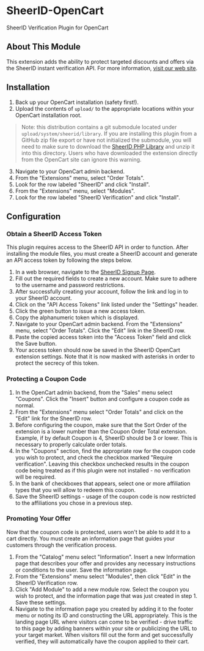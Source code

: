 # SheerID-OpenCart

SheerID Verification Plugin for OpenCart

## About This Module

This extension adds the ability to protect targeted discounts and offers via the SheerID instant verification API.  For more information, [visit our web site](http://www.sheerid.com).

## Installation

1. Back up your OpenCart installation (safety first!).
2. Upload the contents of `upload/` to the appropriate locations within your OpenCart installation root.
> Note: this distribution contains a git submodule located under `upload/system/sheerid/library`.  If you are installing this plugin from a GitHub zip file export or have not initialized the submodule, you will need to make sure to download the [SheerID PHP Library](https://github.com/sheerid/sheerid-php) and unzip it into this directory. Users who have downloaded the extension directly from the OpenCart site can ignore this warning.
3. Navigate to your OpenCart admin backend.
4. From the "Extensions" menu, select "Order Totals".
5. Look for the row labeled "SheerID" and click "Install".
6. From the "Extensions" menu, select "Modules".
7. Look for the row labeled "SheerID Verification" and click "Install".

## Configuration

### Obtain a SheerID Access Token

This plugin requires access to the SheerID API in order to function.  After installing the module files, you must create a SheerID account and generate an API access token by following the steps below.

1. In a web browser, navigate to the [SheerID Signup Page](https://services-sandbox.sheerid.com/home/signup.html).
2. Fill out the required fields to create a new account.  Make sure to adhere to the username and password restrictions.
3. After successfully creating your account, follow the link and log in to your SheerID account.
4. Click on the "API Access Tokens" link listed under the "Settings" header.
5. Click the green button to issue a new access token.
6. Copy the alphanumeric token which is displayed.
7. Navigate to your OpenCart admin backend. From the "Extensions" menu, select "Order Totals".  Click the "Edit" link in the SheerID row.
8. Paste the copied access token into the "Access Token" field and click the Save button.
9. Your access token should now be saved in the SheerID OpenCart extension settings.  Note that it is now masked with asterisks in order to protect the secrecy of this token.

### Protecting a Coupon Code

1. In the OpenCart admin backend, from the "Sales" menu select "Coupons".  Click the "Insert" button and configure a coupon code as normal.
2. From the "Extensions" menu select "Order Totals" and click on the "Edit" link for the SheerID row.
3. Before configuring the coupon, make sure that the Sort Order of the extension is a lower number than the Coupon Order Total extension. Example, if by default Coupon is 4, SheerID should be 3 or lower.  This is necessary to properly calculate order totals.
4. In the "Coupons" section, find the appropriate row for the coupon code you wish to protect, and check the checkbox marked "Require verification". Leaving this checkbox unchecked results in the coupon code being treated as if this plugin were not installed - no verification will be required.
5. In the bank of checkboxes that appears, select one or more affiliation types that you will allow to redeem this coupon.
6. Save the SheerID settings - usage of the coupon code is now restricted to the affiliations you chose in a previous step.

### Promoting Your Offer

Now that the coupon code is protected, users won't be able to add it to a cart directly.  You must create an information page that guides your customers through the verification process.

1. From the "Catalog" menu select "Information".  Insert a new Information page that describes your offer and provides any necessary instructions or conditions to the user.  Save the information page.
2. From the "Extensions" menu select "Modules", then click "Edit" in the SheerID Verification row.
3. Click "Add Module" to add a new module row.  Select the coupon you wish to protect, and the information page that was just created in step 1. Save these settings.
4. Navigate to the information page you created by adding it to the footer menu or noting its ID and constructing the URL appropriately.  This is the landing page URL where visitors can come to be verified - drive traffic to this page by adding banners within your site or publicizing the URL to your target market.  When visitors fill out the form and get successfully verified, they will automatically have the coupon applied to their cart.
